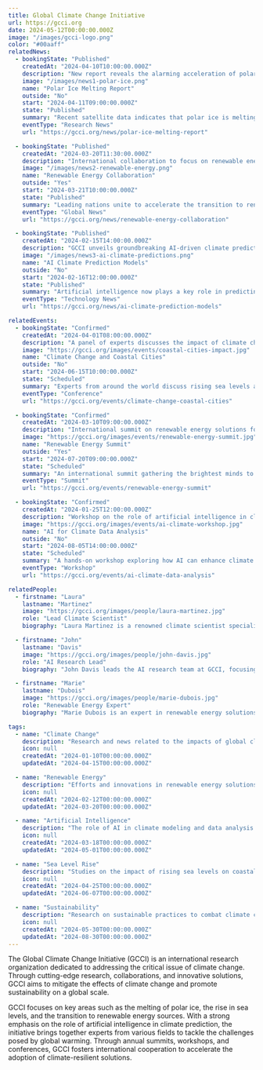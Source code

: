 ```yaml
---
title: Global Climate Change Initiative
url: https://gcci.org
date: 2024-05-12T00:00:00.000Z
image: "/images/gcci-logo.png"
color: "#00aaff"
relatedNews:
  - bookingState: "Published"
    createdAt: "2024-04-10T10:00:00.000Z"
    description: "New report reveals the alarming acceleration of polar ice melting due to climate change."
    image: "/images/news1-polar-ice.png"
    name: "Polar Ice Melting Report"
    outside: "No"
    start: "2024-04-11T09:00:00.000Z"
    state: "Published"
    summary: "Recent satellite data indicates that polar ice is melting faster than previous predictions."
    eventType: "Research News"
    url: "https://gcci.org/news/polar-ice-melting-report"

  - bookingState: "Published"
    createdAt: "2024-03-20T11:30:00.000Z"
    description: "International collaboration to focus on renewable energy solutions for mitigating climate change."
    image: "/images/news2-renewable-energy.png"
    name: "Renewable Energy Collaboration"
    outside: "Yes"
    start: "2024-03-21T10:00:00.000Z"
    state: "Published"
    summary: "Leading nations unite to accelerate the transition to renewable energy sources."
    eventType: "Global News"
    url: "https://gcci.org/news/renewable-energy-collaboration"

  - bookingState: "Published"
    createdAt: "2024-02-15T14:00:00.000Z"
    description: "GCCI unveils groundbreaking AI-driven climate prediction models."
    image: "/images/news3-ai-climate-predictions.png"
    name: "AI Climate Prediction Models"
    outside: "No"
    start: "2024-02-16T12:00:00.000Z"
    state: "Published"
    summary: "Artificial intelligence now plays a key role in predicting the long-term impacts of climate change."
    eventType: "Technology News"
    url: "https://gcci.org/news/ai-climate-prediction-models"

relatedEvents:
  - bookingState: "Confirmed"
    createdAt: "2024-04-01T08:00:00.000Z"
    description: "A panel of experts discusses the impact of climate change on coastal cities."
    image: "https://gcci.org/images/events/coastal-cities-impact.jpg"
    name: "Climate Change and Coastal Cities"
    outside: "No"
    start: "2024-06-15T10:00:00.000Z"
    state: "Scheduled"
    summary: "Experts from around the world discuss rising sea levels and their threat to coastal populations."
    eventType: "Conference"
    url: "https://gcci.org/events/climate-change-coastal-cities"

  - bookingState: "Confirmed"
    createdAt: "2024-03-10T09:00:00.000Z"
    description: "International summit on renewable energy solutions for a sustainable future."
    image: "https://gcci.org/images/events/renewable-energy-summit.jpg"
    name: "Renewable Energy Summit"
    outside: "Yes"
    start: "2024-07-20T09:00:00.000Z"
    state: "Scheduled"
    summary: "An international summit gathering the brightest minds to discuss renewable energy innovations."
    eventType: "Summit"
    url: "https://gcci.org/events/renewable-energy-summit"

  - bookingState: "Confirmed"
    createdAt: "2024-01-25T12:00:00.000Z"
    description: "Workshop on the role of artificial intelligence in climate data analysis and prediction."
    image: "https://gcci.org/images/events/ai-climate-workshop.jpg"
    name: "AI for Climate Data Analysis"
    outside: "No"
    start: "2024-08-05T14:00:00.000Z"
    state: "Scheduled"
    summary: "A hands-on workshop exploring how AI can enhance climate research and policy-making."
    eventType: "Workshop"
    url: "https://gcci.org/events/ai-climate-data-analysis"

relatedPeople:
  - firstname: "Laura"
    lastname: "Martinez"
    image: "https://gcci.org/images/people/laura-martinez.jpg"
    role: "Lead Climate Scientist"
    biography: "Laura Martinez is a renowned climate scientist specializing in atmospheric studies and the long-term effects of climate change on global weather patterns."

  - firstname: "John"
    lastname: "Davis"
    image: "https://gcci.org/images/people/john-davis.jpg"
    role: "AI Research Lead"
    biography: "John Davis leads the AI research team at GCCI, focusing on predictive models for climate change impacts using machine learning techniques."

  - firstname: "Marie"
    lastname: "Dubois"
    image: "https://gcci.org/images/people/marie-dubois.jpg"
    role: "Renewable Energy Expert"
    biography: "Marie Dubois is an expert in renewable energy solutions and sustainable technology innovations, advocating for global adoption of clean energy."

tags:
  - name: "Climate Change"
    description: "Research and news related to the impacts of global climate change."
    icon: null
    createdAt: "2024-01-10T00:00:00.000Z"
    updatedAt: "2024-04-15T00:00:00.000Z"

  - name: "Renewable Energy"
    description: "Efforts and innovations in renewable energy solutions for a sustainable future."
    icon: null
    createdAt: "2024-02-12T00:00:00.000Z"
    updatedAt: "2024-03-20T00:00:00.000Z"

  - name: "Artificial Intelligence"
    description: "The role of AI in climate modeling and data analysis."
    icon: null
    createdAt: "2024-03-18T00:00:00.000Z"
    updatedAt: "2024-05-01T00:00:00.000Z"

  - name: "Sea Level Rise"
    description: "Studies on the impact of rising sea levels on coastal regions."
    icon: null
    createdAt: "2024-04-25T00:00:00.000Z"
    updatedAt: "2024-06-07T00:00:00.000Z"

  - name: "Sustainability"
    description: "Research on sustainable practices to combat climate change."
    icon: null
    createdAt: "2024-05-30T00:00:00.000Z"
    updatedAt: "2024-08-30T00:00:00.000Z"
---
```


The Global Climate Change Initiative (GCCI) is an international research organization dedicated to addressing the critical issue of climate change. Through cutting-edge research, collaborations, and innovative solutions, GCCI aims to mitigate the effects of climate change and promote sustainability on a global scale.

GCCI focuses on key areas such as the melting of polar ice, the rise in sea levels, and the transition to renewable energy sources. With a strong emphasis on the role of artificial intelligence in climate prediction, the initiative brings together experts from various fields to tackle the challenges posed by global warming. Through annual summits, workshops, and conferences, GCCI fosters international cooperation to accelerate the adoption of climate-resilient solutions.
